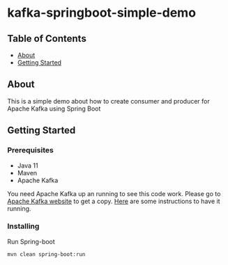 # kafka-springboot-simple-demo

## Table of Contents

- [About](#about)
- [Getting Started](#getting_started)

## About <a name = "about"></a>

This is a simple demo about how to create consumer and producer for Apache Kafka using Spring Boot

## Getting Started <a name = "getting_started"></a>


### Prerequisites

<ul>
    <li>Java 11</li>
    <li>Maven</li>
    <li>Apache Kafka</li>
</ul>

You need Apache Kafka up an running to see this code work. Please go to <a href="https://kafka.apache.org/downloads">Apache Kafka website</a> to get a copy. <a href="https://blog.unosquare.com/unosquare-platform-review-apache-kafka">Here</a> are some instructions to have it running.

### Installing

Run Spring-boot

```
mvn clean spring-boot:run
```

